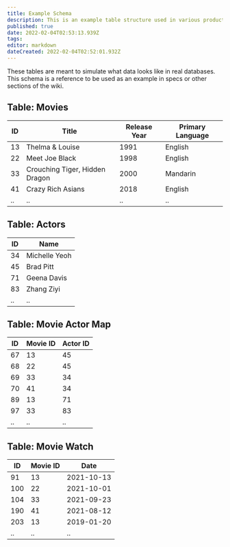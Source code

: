 ```yaml
---
title: Example Schema
description: This is an example table structure used in various product specs.
published: true
date: 2022-02-04T02:53:13.939Z
tags: 
editor: markdown
dateCreated: 2022-02-04T02:52:01.932Z
---
```


These tables are meant to simulate what data looks like in real databases. This schema is a reference to be used as an example in specs or other sections of the wiki.

## Table: Movies
| ID | Title | Release Year | Primary Language |
|-|-|-|-|
| 13 | Thelma & Louise | 1991 | English |
| 22 | Meet Joe Black | 1998 | English |
| 33 | Crouching Tiger, Hidden Dragon | 2000 | Mandarin |
| 41 | Crazy Rich Asians | 2018 | English |
| .. | .. | .. | .. |

## Table: Actors
| ID | Name |
|-|-|
| 34 | Michelle Yeoh |
| 45 | Brad Pitt |
| 71 | Geena Davis |
| 83 | Zhang Ziyi |
| .. | .. |

## Table: Movie Actor Map
| ID | Movie ID | Actor ID |
|-|-|-|
| 67 | 13 | 45 |
| 68 | 22 | 45 |
| 69 | 33 | 34 | 
| 70 | 41 | 34 |
| 89 | 13 | 71 |
| 97 | 33 | 83 | 
| .. | .. | .. |

## Table: Movie Watch
| ID | Movie ID | Date |
|-|-|-|
| 91 | 13 | 2021-10-13 |
| 100 | 22 | 2021-10-01 |
| 104 | 33 | 2021-09-23 | 
| 190 | 41 | 2021-08-12 |
| 203 | 13 | 2019-01-20 |
| .. | .. | .. |
